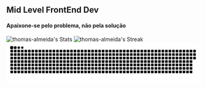 


## Mid Level FrontEnd Dev
#### Apaixone-se pelo problema, não pela solução
<!-- painel de nota-->

![thomas-almeida's Stats](https://github-readme-stats.vercel.app/api?username=thomas-almeida&theme=react&show_icons=true&hide_border=true&count_private=true)
![thomas-almeida's Streak](https://github-readme-streak-stats.herokuapp.com/?user=thomas-almeida&theme=react&hide_border=true)
![Snake animation](https://github.com/thomas-almeida/thomas-almeida/blob/main/github-user-contribution.svg)
